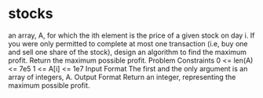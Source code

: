 # stocks
an array, A, for which the ith element is the price of a given stock on day i.
If you were only permitted to complete at most one transaction (i.e, buy one and sell one share of the
stock), design an algorithm to find the maximum profit.
Return the maximum possible profit.
Problem Constraints
0 <= len(A) <= 7e5
1 <= A[i] <= 1e7
Input Format
The first and the only argument is an array of integers, A.
Output Format
Return an integer, representing the maximum possible profit.
